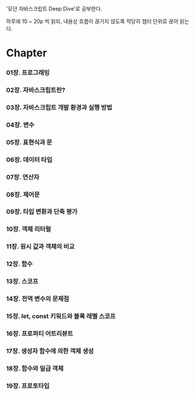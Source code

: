 '모던 자바스크립트 Deep Dive'로 공부한다.

하루에 10 ~ 20p 씩 읽되, 내용상 흐름이 끊기지 않도록 적당히 챕터 단위로 끊어 읽는다.

# Chapter

### 01장. 프로그래밍

### 02장. 자바스크립트란?

### 03장. 자바스크립트 개발 환경과 실행 방법

### 04장. 변수

### 05장. 표현식과 문

### 06장. 데이터 타입

### 07장. 연산자

### 08장. 제어문

### 09장. 타입 변환과 단축 평가

### 10장. 객체 리터럴

### 11장. 원시 값과 객체의 비교

### 12장. 함수

### 13장. 스코프

### 14장. 전역 변수의 문제점

### 15장. let, const 키워드와 블록 레벨 스코프

### 16장. 프로퍼티 어트리뷰트

### 17장. 생성자 함수에 의한 객체 생성

### 18장. 함수와 일급 객체

### 19장. 프로토타입
